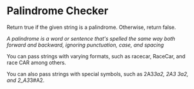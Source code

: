 # Palindrome Checker

Return true if the given string is a palindrome. Otherwise, return false.

*A palindrome is a word or sentence that's spelled the same way both forward and backward, ignoring punctuation, case, and spacing*



You can pass strings with varying formats, such as racecar, RaceCar, and race CAR among others.

You can also pass strings with special symbols, such as 2A3*3a2, 2A3 3a2, and 2_A3*3#A2.
